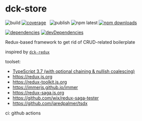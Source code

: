 # dck-store

![build](https://github.com/ambroseus/dck-store/workflows/build/badge.svg)
[![coverage](https://img.shields.io/codecov/c/github/ambroseus/dck-store/master.svg)](https://codecov.io/gh/ambroseus/dck-store/branch/master)&nbsp;&nbsp;
![publish](https://github.com/ambroseus/dck-store/workflows/publish/badge.svg)
![npm latest](https://img.shields.io/npm/v/@ambroseus/dck-store/latest?label=npm&style=flat)
[![npm downloads](https://img.shields.io/npm/dm/@ambroseus/dck-store.svg)](https://www.npmjs.com/package/@ambroseus/dck-store)

[![dependencies](https://david-dm.org/ambroseus/dck-store/status.svg)](https://david-dm.org/ambroseus/dck-store)
[![devDependencies](https://david-dm.org/ambroseus/dck-store/dev-status.svg)](https://david-dm.org/ambroseus/dck-store?type=dev)

Redux-based framework to get rid of CRUD-related boilerplate

inspired by [`dck-redux`](https://www.npmjs.com/package/dck-redux)

toolset:

- [TypeScript 3.7 (with optional chaining & nullish coalescing)](https://www.typescriptlang.org/docs/handbook/release-notes/typescript-3-7.html)
- <https://redux.js.org>
- <https://redux-toolkit.js.org>
- <https://immerjs.github.io/immer>
- <https://redux-saga.js.org>
- <https://github.com/wix/redux-saga-tester>
- <https://github.com/jaredpalmer/tsdx>

ci: github actions
